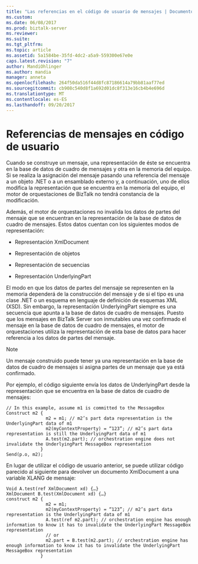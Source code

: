 ```yaml
---
title: "Las referencias en el código de usuario de mensajes | Documentos de Microsoft"
ms.custom: 
ms.date: 06/08/2017
ms.prod: biztalk-server
ms.reviewer: 
ms.suite: 
ms.tgt_pltfrm: 
ms.topic: article
ms.assetid: 5a1584be-35fd-4dc2-a5a9-559300e67e0e
caps.latest.revision: "7"
author: MandiOhlinger
ms.author: mandia
manager: anneta
ms.openlocfilehash: 264f50da516f44d8fc87186614a79bb81aaf77ed
ms.sourcegitcommit: cb908c540d8f1a692d01dc8f313e16cb4b4e696d
ms.translationtype: MT
ms.contentlocale: es-ES
ms.lasthandoff: 09/20/2017
---
```

# <a name="message-references-in-user-code"></a>Referencias de mensajes en código de usuario
Cuando se construye un mensaje, una representación de éste se encuentra en la base de datos de cuadro de mensajes y otra en la memoria del equipo. Si se realiza la asignación del mensaje pasando una referencia del mensaje a un objeto .NET o a un ensamblado externo y, a continuación, uno de ellos modifica la representación que se encuentra en la memoria del equipo, el motor de orquestaciones de BizTalk no tendrá constancia de la modificación.  
  
 Además, el motor de orquestaciones no invalida los datos de partes del mensaje que se encuentran en la representación de la base de datos de cuadro de mensajes. Estos datos cuentan con los siguientes modos de representación:  
  
-   Representación XmlDocument  
  
-   Representación de objetos  
  
-   Representación de secuencias  
  
-   Representación UnderlyingPart  
  
 El modo en que los datos de partes del mensaje se representen en la memoria dependerá de la construcción del mensaje y de si el tipo es una clase .NET o un esquema en lenguaje de definición de esquemas XML (XSD). Sin embargo, la representación UnderlyingPart siempre es una secuencia que apunta a la base de datos de cuadro de mensajes. Puesto que los mensajes en BizTalk Server son inmutables una vez confirmado el mensaje en la base de datos de cuadro de mensajes, el motor de orquestaciones utiliza la representación de esta base de datos para hacer referencia a los datos de partes del mensaje.  
  
> [!NOTE]
>  Un mensaje construido puede tener ya una representación en la base de datos de cuadro de mensajes si asigna partes de un mensaje que ya está confirmado.  
  
 Por ejemplo, el código siguiente envía los datos de UnderlyingPart desde la representación que se encuentra en la base de datos de cuadro de mensajes:  
  
```  
// In this example, assume m1 is committed to the MessageBox  
Construct m2 {   
               m2 = m1; // m2’s part data representation is the UnderlyingPart data of m1  
               m2(myContextProperty) = “123”; // m2’s part data representation is still the UnderlyingPart data of m1  
               A.test(m2.part); // orchestration engine does not invalidate the UnderlyingPart MessageBox representation  
             }  
Send(p.o, m2);  
```  
  
 En lugar de utilizar el código de usuario anterior, se puede utilizar código parecido al siguiente para devolver un documento XmlDocument a una variable XLANG de mensaje:  
  
```  
Void A.test(ref XmlDocument xd) {…}  
XmlDocument B.test(XmlDocument xd) {…}  
construct m2 {  
               m2 = m1;  
               m2(myContextProperty) = “123”; // m2’s part data representation is the UnderlyingPart data of m1  
               A.test(ref m2.part); // orchestration engine has enough information to know it has to invalidate the UnderlyingPart MessageBox representation  
               // or  
               m2.part = B.test(m2.part); // orchestration engine has enough information to know it has to invalidate the UnderlyingPart MessageBox representation  
             }  
```